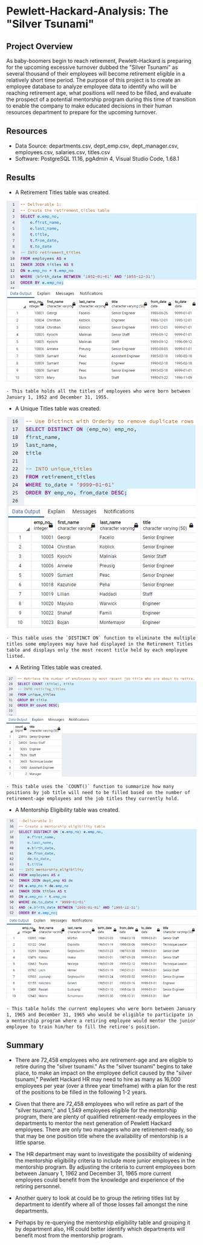 # Pewlett-Hackard-Analysis: The "Silver Tsunami"

## Project Overview
As baby-boomers begin to reach retirement, Pewlett-Hackard is preparing for the upcoming excessive turnover dubbed the "Silver Tsunami" as several thousand of their employees will become retirement eligible in a relatively short time period.  The purpose of this project is to create an employee database to analyze employee data to identify who will be reaching retirement age, what positions will need to be filled, and evaluate the prospect of a potential mentorship program during this time of transition to enable the company to make educated decisions in their human resources department to prepare for the upcoming turnover.

## Resources
- Data Source: departments.csv, dept_emp.csv, dept_manager.csv, employees.csv, salaries.csv, titles.csv
- Software: PostgreSQL 11.16, pgAdmin 4, Visual Studio Code, 1.68.1

## Results
- A Retirement Titles table was created.

![retirement_titles](https://github.com/mewers2/Pewlett-Hackard-Analysis/blob/main/Resources/retirement_titles.png)

    - This table holds all the titles of employees who were born between January 1, 1952 and December 31, 1955.

- A Unique Titles table was created.

![unique_titles](https://github.com/mewers2/Pewlett-Hackard-Analysis/blob/main/Resources/unique_titles.png)

    - This table uses the `DISTINCT ON` function to eliminate the multiple titles some employees may have had displayed in the Retirement Titles table and displays only the most recent title held by each employee listed.

- A Retiring Titles table was created.

![retiring_titles](https://github.com/mewers2/Pewlett-Hackard-Analysis/blob/main/Resources/retiring_titles.png)

    - This table uses the `COUNT()` function to summarize how many positions by job title will need to be filled based on the number of retirement-age employees and the job titles they currently hold.

- A Mentorship Eligibility table was created.

![mentorship_eligibility](https://github.com/mewers2/Pewlett-Hackard-Analysis/blob/main/Resources/mentorship_eligibility.png)

    - This table holds the current employees who were born between January 1, 1965 and December 31, 1965 who would be eligible to participate in a mentorship program where a retiring employee would mentor the junior employee to train him/her to fill the retiree's position.

## Summary
- There are 72,458 employees who are retirement-age and are eligible to retire during the "silver tsunami."  As the "silver tsunami" begins to take place, to make an impact on the employee deficit caused by the "silver tsunami," Pewlett Hackard HR may need to hire as many as 16,000 employees per year (over a three year timeframe) with a plan for the rest of the positions to be filled in the following 1-2 years.  

- Given that there are 72,458 employees who will retire as part of the "silver tsunami," and 1,549 employees eligible for the mentorship program, there are plenty of qualified retirement-ready employees in the departments to mentor the next generation of Pewlett Hackard employees.  There are only two managers who are retirement-ready, so that may be one position title where the availability of mentorship is a little sparse.  

- The HR department may want to investigate the possibility of widening the mentorship eligibility criteria to include more junior employees in the mentorship program.  By adjusting the criteria to current employees born between January 1, 1962 and December 31, 1965 more current employees could benefit from the knowledge and experience of the retiring personnel.

- Another query to look at could be to group the retiring titles list by department to identify where all of those losses fall amongst the nine departments.

- Perhaps by re-querying the mentorship eligibility table and grouping it by department also, HR could better identify which departments will benefit most from the mentorship program.